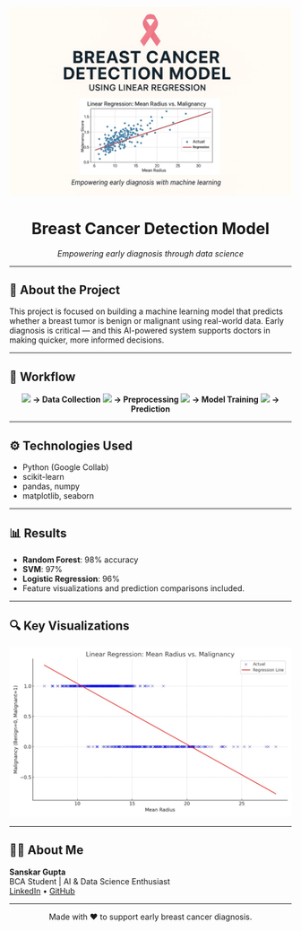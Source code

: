 <!-- Banner Image -->
<p align="center">
  <img src="breast-cancer-model1.jpeg" alt="Breast Cancer Detection Model Banner" width="800"  >
</p>

<h1 align="center">Breast Cancer Detection Model</h1>
<p align="center"><i>Empowering early diagnosis through data science</i></p>

---

## 🧠 About the Project

This project is focused on building a machine learning model that predicts whether a breast tumor is benign or malignant using real-world data. Early diagnosis is critical — and this AI-powered system supports doctors in making quicker, more informed decisions.

---

## 🚀 Workflow

<p align="center">
  <img src="https://img.icons8.com/fluency/48/database.png" width="40"/>
  <strong>→ Data Collection</strong>
  <img src="https://img.icons8.com/fluency/48/settings.png" width="40"/>
  <strong>→ Preprocessing</strong>
  <img src="https://img.icons8.com/fluency/48/combo-chart.png" width="40"/>
  <strong>→ Model Training</strong>
  <img src="https://img.icons8.com/fluency/48/futures.png" width="40"/>
  <strong>→ Prediction</strong>
</p>

---

## ⚙️ Technologies Used

- Python (Google Collab)
- scikit-learn
- pandas, numpy
- matplotlib, seaborn

---

## 📊 Results

- **Random Forest**: 98% accuracy  
- **SVM**: 97%  
- **Logistic Regression**: 96%  
- Feature visualizations and prediction comparisons included.

---

## 🔍 Key Visualizations

<p align="center">
  <img src="sample-visualization.jpeg" alt="Charts and Visuals" width="600">
</p>

---

## 🙋‍♂️ About Me

**Sanskar Gupta**  
BCA Student | AI & Data Science Enthusiast  
[LinkedIn](https://www.linkedin.com/in/sanskar-gupta-942973249/) • [GitHub](https://github.com/Sanskarpyml)

---

<p align="center">
  Made with ❤️ to support early breast cancer diagnosis.
</p>
